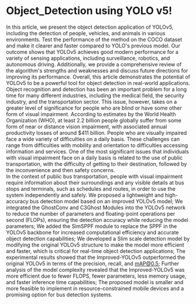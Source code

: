 # Object_Detection using YOLO v5!
In this article, we present the object detection application of YOLOv5, including the detection of people, vehicles, and animals in various environments. Test the performance of the method on the COCO dataset and make it clearer and faster compared to YOLO's previous model. 
Our outcome shows that YOLOv5 achieves good modern performance for a variety of sensing applications, including surveillance, robotics, and autonomous driving. Additionally, we provide a comprehensive review of the algorithm's strengths and weaknesses and discuss future directions for improving its performance. Overall, this article demonstrates the potential of YOLOv5 to be a powerful tool for object detection in real-world applications.
Object recognition and detection has been an important problem for a long time for many different industries, including the medical field, the security industry, and the transportation sector. This issue, however, takes on a greater level of significance for people who are blind or have some other form of visual impairment.
According to estimates by the World Health Organization (WHO), at least 2.2 billion people globally suffer from some form of near or distance vision impairment, with associated annual productivity losses of around $411 billion. 
People who are visually impaired face a wide variety of difficulties on a daily basis. These challenges can range from difficulties with mobility and orientation to difficulties accessing information and services. 
One of the most significant issues that individuals with visual impairment face on a daily basis is related to the use of public transportation, with the difficulty of getting to their destination, followed by the inconvenience and then safety concerns.   
In the context of public bus transportation, people with visual impairment require information about their surroundings and any visible details at bus stops and terminals, such as schedules and routes, in order to use the system independently and safely.
We proposed a lightweight and high-accuracy bus detection model based on an improved YOLOv5 model; 
We integrated the GhostConv and C3Ghost Modules into the YOLOv5 network to reduce the number of parameters and floating-point operations per second (FLOPs), ensuring the detection accuracy while reducing the model parameters;
We added the SimSPPF module to replace the SPPF in the YOLOv5 backbone for increased computational efficiency and accurate object detection capabilities; 
We developed a Slim scale detection model by modifying the original YOLOv5 structure to make the model more efficient and faster, which is critical for real-time object detection applications;
The experimental results showed that the Improved-YOLOv5 outperformed the original YOLOv5 in terms of the precision, recall, and mAP@0.5;
Further analysis of the model complexity revealed that the Improved-YOLOv5 was more efficient due to fewer FLOPS, fewer parameters, less memory usage, and faster inference time capabilities; 
The proposed model is smaller and more feasible to implement in resource-constrained mobile devices and a promising option for bus detection systems.

